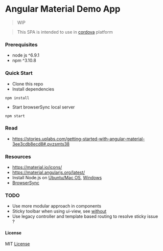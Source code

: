 # Angular Material Demo App

> WIP

> This SPA is intended to use in [cordova](http://ngcordova.com/) platform

### Prerequisites
* node js ^6.9.1
* npm ^3.10.8


### Quick Start
* Clone this repo
* Install dependencies
```
npm install
```
* Start browserSync local server
```
npm start
```

### Read
* https://stories.uplabs.com/getting-started-with-angular-material-3ee3cdb8ecd8#.pvzsmts38

### Resources
* https://material.io/icons/
* https://material.angularjs.org/latest/
* Install Node.js on [Ubuntu/Mac OS](https://github.com/creationix/nvm), [Windows](https://nodejs.org/en/download/)
* [BrowserSync](http://www.browsersync.io)

### TODO
* Use more modular approach in components
* Sticky toolbar when using ui-view, see [without](http://codepen.io/anon/pen/wKWrpy)
* Use legacy controller and template based routing to resolve sticky issue ?


#### License
MIT [License](LICENSE.txt)
